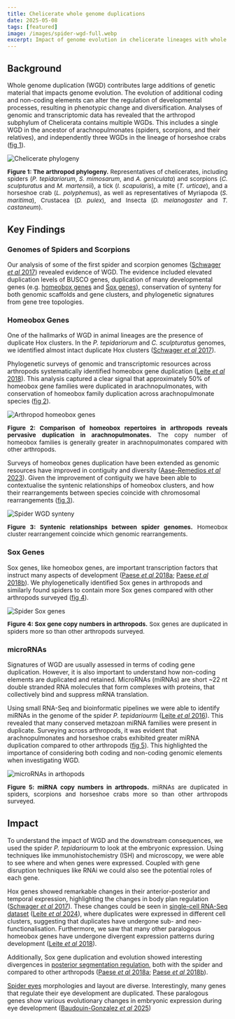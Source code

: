 ```yaml
---
title: Chelicerate whole genome duplications
date: 2025-05-08
tags: [featured]
image: /images/spider-wgd-full.webp
excerpt: Impact of genome evolution in chelicerate lineages with whole genome duplication
---
```


## Background
Whole genome duplication (WGD) contributes large additions of genetic material that impacts genome evolution. The evolution of additional coding and non-coding elements can alter the regulation of developmental processes, resulting in phenotypic change and diversification. Analyses of genomic and transcriptomic data has revealed that the arthropod subphylum of Chelicerata contains multiple WGDs. This includes a single WGD in the ancestor of arachnopulmonates (spiders, scorpions, and their relatives), and independently three WGDs in the lineage of horseshoe crabs ([fig 1](#fig1)).

<img id="fig1" src="/images/chelicerate-phy.webp" alt="Chelicerate phylogeny" style="max-width: 100%;">

<p id="fig1" style="text-align: justify; font-size: 0.85rem; line-height: 1.2;"><b>Figure 1: The arthropod phylogeny.</b> Representatives of chelicerates, including spiders (<i>P. tepidariorum</i>, <i>S. mimosarum</i>, and <i>A. geniculata</i>) and scorpions (<i>C. sculpturatus</i> and <i>M. martensii</i>), a tick (<i>I. scapularis</i>), a mite (<i>T. urticae</i>), and a horseshoe crab (<i>L. polyphemus</i>), as well as representatives of Myriapoda (<i>S. maritima</i>), Crustacea (<i>D. pulex</i>), and Insecta (<i>D. melanogaster</i> and <i>T. castaneum</i>).</p>

## Key Findings

### Genomes of Spiders and Scorpions
Our analysis of some of the first spider and scorpion genomes (<a href="https://bmcbiol.biomedcentral.com/articles/10.1186/s12915-017-0399-x" target="_blank" rel="noopener noreferrer">Schwager <i>et al</i> 2017</a>) revealed evidence of WGD. The evidence included elevated duplication levels of BUSCO genes, duplication of many developmental genes (e.g. [homeobox genes](/spider-wgd#homeobox-genes) and [Sox genes](/spider-wgd#sox-genes)), conservation of synteny for both genomic scaffolds and gene clusters, and phylogenetic signatures from gene tree topologies.

### Homeobox Genes
One of the hallmarks of WGD in animal lineages are the presence of duplicate Hox clusters. In the <i>P. tepidariorum</i> and <i>C. sculpturatus</i> genomes, we identified almost intact duplicate Hox clusters (<a href="https://bmcbiol.biomedcentral.com/articles/10.1186/s12915-017-0399-x" target="_blank" rel="noopener noreferrer">Schwager <i>et al</i> 2017</a>).

Phylogenetic surveys of genomic and transcriptomic resources across arthropods systematically identified homeobox gene duplication (<a href="https://academic.oup.com/mbe/article/35/9/2240/5040134" target="_blank" rel="noopener noreferrer">Leite  <i>et al</i> 2018</a>). This analysis captured a clear signal that approximately 50% of homeobox gene families were duplicated in arachnopulmonates, with conservation of homeobox family duplication across arachnopulmonate species ([fig 2](#fig2)).


<img id="fig2" src="/images/spider-homeobox.webp" alt="Arthropod homeobox genes" style="max-width: 100%;">

<p style="text-align: justify; font-size: 0.85rem; line-height: 1.2;"><b>Figure 2: Comparison of homeobox repertoires in arthropods reveals pervasive duplication in arachnopulmonates.</b> The copy number of homeobox families is generally greater in arachnopulmonates compared with other arthropods.</p>

Surveys of homeobox genes duplication have been extended as genomic resources have improved in contiguity and diversity (<a href="https://academic.oup.com/mbe/article/40/12/msad239/7341927" target="_blank" rel="noopener noreferrer">Aase-Remedios <i>et al</i> 2023</a>). Given the improvement of contiguity we have been able to contextualise the syntenic relationships of homeobox clusters, and how their rearrangements between species coincide with chromosomal rearrangements ([fig 3](#fig3)).

<img id="fig3" src="/images/spider-wgd-full.webp" alt="Spider WGD synteny" style="max-width: 100%;">

<p style="text-align: justify; font-size: 0.85rem; line-height: 1.2;"><b>Figure 3: Syntenic relationships between spider genomes.</b> Homeobox cluster rearrangement coincide which genomic rearrangements.</p>

### Sox Genes
Sox genes, like homeobox genes, are important transcription factors that instruct many aspects of development (<a href="https://elifesciences.org/articles/37567" target="_blank" rel="noopener noreferrer">Paese <i>et al</i> 2018a</a>; <a href="https://bmcecolevol.biomedcentral.com/articles/10.1186/s12862-018-1337-4" target="_blank" rel="noopener noreferrer">Paese <i>et al</i> 2018b</a>). We phylogenetically identified Sox genes in arthropods and similarly found spiders to contain more Sox genes compared with other arthropods surveyed ([fig 4](#fig4)).

<img id="fig4" src="/images/spider-sox.webp" alt="Spider Sox genes" style="max-width: 100%;">

<p style="text-align: justify; font-size: 0.85rem; line-height: 1.2;"><b>Figure 4: Sox gene copy numbers in arthropods.</b> Sox genes are duplicated in spiders more so than other arthropods surveyed.</p>

### microRNAs
Signatures of WGD are usually assessed in terms of coding gene duplication. However, it is also important to understand how non-coding elements are duplicated and retained. MicroRNAs (miRNAs) are short ~22 nt double stranded RNA molecules that form complexes with proteins, that collectively bind and suppress mRNA translation.

Using small RNA-Seq and bioinformatic pipelines we were able to identify miRNAs in the genome of the spider <i>P. tepidariourm</i> (<a href="https://academic.oup.com/gbe/article/8/7/2133/2466064" target="_blank" rel="noopener noreferrer">Leite <i>et al</i> 2016</a>). This revealed that many conserved metazoan miRNA families were present in duplicate. Surveying across arthropods, it was evident that arachnopulmonates and horseshoe crabs exhibited greater miRNA duplication compared to other arthropods ([fig 5](#fig5)). This highlighted the importance of considering both coding and non-coding genomic elements when investigating WGD.

<img id="fig5" src="/images/spider-mirna.webp" alt="microRNAs in arthopods" style="max-width: 100%;">

<p style="text-align: justify; font-size: 0.85rem; line-height: 1.2;"><b>Figure 5: miRNA copy numbers in arthropods.</b> miRNAs are duplicated in spiders, scorpions and horseshoe crabs more so than other arthropods surveyed.</p>

## Impact
To understand the impact of WGD and the downstream consequences, we used the spider <i>P. tepidariourm</i> to look at the embryonic expression. Using techniques like immunohistochemistry (ISH) and microscopy, we were able to see where and when genes were expressed. Coupled with gene disruption techniques like RNAi we could also see the potential roles of each gene.

Hox genes showed remarkable changes in their anterior-posterior and temporal expression, highlighting the changes in body plan regulation (<a href="https://bmcbiol.biomedcentral.com/articles/10.1186/s12915-017-0399-x" target="_blank" rel="noopener noreferrer">Schwager <i>et al</i> 2017</a>). These changes could be seen in [single-cell RNA-Seq dataset](/spider-single-cell) (<a href="https://evodevojournal.biomedcentral.com/articles/10.1186/s13227-024-00224-4" target="_blank" rel="noopener noreferrer">Leite <i>et al</i> 2024</a>), where duplicates were expressed in different cell clusters, suggesting that duplicates have undergone sub- and neo- functionalisation. Furthermore, we saw that many other paralogous homeobox genes have undergone divergent expression patterns during development (<a href="https://academic.oup.com/mbe/article/35/9/2240/5040134" target="_blank" rel="noopener noreferrer">Leite  <i>et al</i> 2018</a>).

Additionally, Sox gene duplication and evolution showed interesting divergences in [posterior segmentation regulation](/spider-segmentation), both with the spider and compared to other arthropods (<a href="https://elifesciences.org/articles/37567" target="_blank" rel="noopener noreferrer">Paese <i>et al</i> 2018a</a>; <a href="https://bmcecolevol.biomedcentral.com/articles/10.1186/s12862-018-1337-4" target="_blank" rel="noopener noreferrer">Paese <i>et al</i> 2018b</a>).

[Spider eyes](/spider-eyes) morphologies and layout are diverse. Interestingly, many genes that regulate their eye development are duplicated. These paralogous genes show various evolutionary changes in embryonic expression during eye development (<a href="https://royalsocietypublishing.org/doi/10.1098/rspb.2024.2069" target="_blank" rel="noopener noreferrer">Baudouin-Gonzalez <i>et al</i> 2025</a>)

